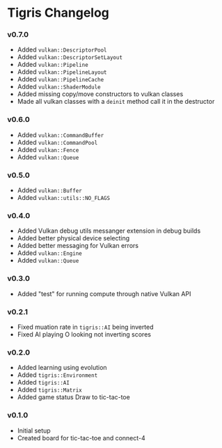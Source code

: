 # Tigris Changelog

<!---------------------------------->
<a name="v0.7.0"></a>
### v0.7.0
- Added `vulkan::DescriptorPool`
- Added `vulkan::DescriptorSetLayout`
- Added `vulkan::Pipeline`
- Added `vulkan::PipelineLayout`
- Added `vulkan::PipelineCache`
- Added `vulkan::ShaderModule`
- Added missing copy/move constructors to vulkan classes
- Made all vulkan classes with a `deinit` method call it in the destructor


<!---------------------------------->
<a name="v0.6.0"></a>
### v0.6.0
- Added `vulkan::CommandBuffer`
- Added `vulkan::CommandPool`
- Added `vulkan::Fence`
- Added `vulkan::Queue`


<!---------------------------------->
<a name="v0.5.0"></a>
### v0.5.0
- Added `vulkan::Buffer`
- Added `vulkan::utils::NO_FLAGS`


<!---------------------------------->
<a name="v0.4.0"></a>
### v0.4.0
- Added Vulkan debug utils messanger extension in debug builds
- Added better physical device selecting
- Added better messaging for Vulkan errors
- Added `vulkan::Engine`
- Added `vulkan::Queue`


<!---------------------------------->
<a name="v0.3.0"></a>
### v0.3.0
- Added "test" for running compute through native Vulkan API


<!---------------------------------->
<a name="v0.2.1"></a>
### v0.2.1
- Fixed muation rate in `tigris::AI` being inverted
- Fixed AI playing O looking not inverting scores


<!---------------------------------->
<a name="v0.2.0"></a>
### v0.2.0
- Added learning using evolution
- Added `tigris::Environment`
- Added `tigris::AI`
- Added `tigris::Matrix`
- Added game status Draw to tic-tac-toe


<!---------------------------------->
<a name="v0.1.0"></a>
### v0.1.0
- Initial setup
- Created board for tic-tac-toe and connect-4